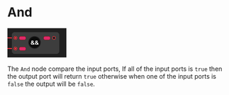 # And

![](../../images/node-reference/and.png)

The `And` node compare the input ports, If all of the input ports is `true` then the output port will return `true` otherwise when one of the input ports is `false` the output will be `false`.